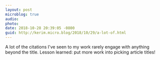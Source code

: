 ```yaml
---
layout: post
microblog: true
audio: 
photo: 
date: 2018-10-28 20:39:05 -0800
guid: http://kerim.micro.blog/2018/10/29/a-lot-of.html
---
```

A lot of the citations I've seen to my work rarely engage with anything beyond the title. Lesson learned: put more work into picking article titles!
